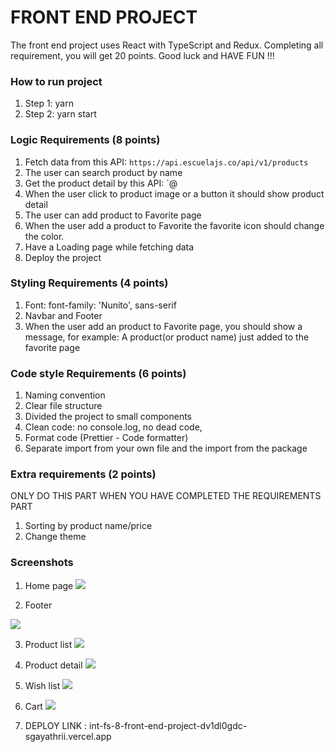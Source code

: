 # FRONT END PROJECT

The front end project uses React with TypeScript and Redux. Completing all requirement, you will get 20 points. Good luck and HAVE FUN !!!

### How to run project

1. Step 1: yarn
2. Step 2: yarn start

### Logic Requirements (8 points)

1. Fetch data from this API: `https://api.escuelajs.co/api/v1/products`
2. The user can search product by name
3. Get the product detail by this API: `@
4. When the user click to product image or a button it should show product detail
5. The user can add product to Favorite page
6. When the user add a product to Favorite the favorite icon should change the color.
7. Have a Loading page while fetching data
8. Deploy the project

### Styling Requirements (4 points)

1. Font: font-family: 'Nunito', sans-serif
2. Navbar and Footer
3. When the user add an product to Favorite page, you should show a message, for example: A product(or product name) just added to the favorite page

### Code style Requirements (6 points)

1. Naming convention
2. Clear file structure
3. Divided the project to small components
4. Clean code: no console.log, no dead code,
5. Format code (Prettier - Code formatter)
6. Separate import from your own file and the import from the package

### Extra requirements (2 points)

ONLY DO THIS PART WHEN YOU HAVE COMPLETED THE REQUIREMENTS PART

1. Sorting by product name/price
2. Change theme

### Screenshots

1. Home page
   ![](./screenshots/homePage.png)

2. Footer

![](./screenshots/footer.png)

3. Product list
   ![](./screenshots/productList.png)

4. Product detail
   ![](./screenshots/productDetail.png)

5. Wish list
   ![](./screenshots/wishList.png)

6. Cart
   ![](./screenshots/cart.png)

7. DEPLOY LINK : int-fs-8-front-end-project-dv1dl0gdc-sgayathrii.vercel.app
